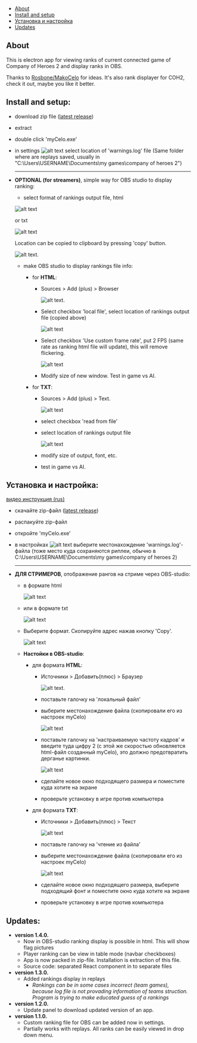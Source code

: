 <!-- # COH2 LAGGER BUG VERSION
Use <a id="raw-url" href="https://github.com/sepi4/myCeloJs/raw/ladderBug/sepi-celo%20Setup%20666.666.666.exe" > THIS </a> version untill relic haven't fixed ladder bugs.  -->

- [About](#about)
- [Install and setup](#install)
- [Установка и настройка](#installRus)
- [Updates](#updates)


<a name="about"></a>

## About

This is electron app for viewing ranks of current connected game
of Company of Heroes 2 and display ranks in OBS.

Thanks to <a id="raw-url" href="https://github.com/RosboneMako/MakoCelo">Rosbone/MakoCelo</a> for ideas. It's also rank displayer for COH2, check it out, maybe you like it better. 




<a name="install"></a>

## Install and setup:

- download zip file (<a id="raw-url" href="https://github.com/sepi4/myCeloJs/releases/latest">latest release</a>)
- extract
- double click 'myCelo.exe'
- in settings ![alt text](./readmeImages/settingsIcon.png "settings icon") select 
    location of 'warnings.log' file (Same folder where are replays saved, usually 
    in "C:\Users\USERNAME\Documents\my games\company of heroes 2\") <hr>
- **OPTIONAL (for streamers)**, simple way for OBS studio to display ranking:
    - select format of rankings output  file, html 
    
    ![alt text](./readmeImages/htmlOutput.png "html") 

    or txt 
    
    ![alt text](./readmeImages/txtOutput.png "txt") 

    Location can be copied to clipboard by pressing 'copy' button.

    ![alt text](./readmeImages/locationCopied.png "location copied"). 

    - make OBS studio to display rankings file info:
        - for **HTML**:
            - Sources > Add (plus) > Browser 
        
                ![alt text](./readmeImages/plusBrowser.png "+ browser"). 

            - Select checkbox 'local file', select location of rankings output file 
            (copied above)
            
                ![alt text](./readmeImages/localFile.png "local file") 

            - Select checkbox 'Use custom frame rate', put 2 FPS (same rate as ranking html 
            file will update), this will remove flickering. 

                ![alt text](./readmeImages/frameRate.png "frame rate")

            - Modify size of new window. Test in game vs AI. 

        - for **TXT**:
            - Sources > Add (plus) > Text. 

                ![alt text](./readmeImages/plusText.png "+ text")

            - select checkbox 'read from file' 
            - select location of rankings output file 

                ![alt text](./readmeImages/readFromFile.png "read from file")

            - modify size of output, font, etc.  
            - test in game vs AI.

<a name="installRus"></a>

## Установка и настройка:

<a id="raw-url" href="https://www.youtube.com/watch?v=F9ayHIY1jTI">видео инструкция (rus)</a>

- скачайте zip-файл (<a id="raw-url" href="https://github.com/sepi4/myCeloJs/releases/latest">latest release</a>)
- распакуйте zip-файл
- откройте 'myCelo.exe'
- в настройках ![alt text](./readmeImages/settingsIcon.png "settings icon") 
    выберите местонахождение 'warnings.log'-файла (тоже место куда сохраняются 
    риплеи, обычно в C:\Users\USERNAME\Documents\my games\company of heroes 2\) <hr>

- **ДЛЯ СТРИМЕРОВ**, отображение рангов на стриме через OBS-studio:
    - в формате html 
    
        ![alt text](./readmeImages/htmlOutput.png "html") 

    - или в формате txt 
    
        ![alt text](./readmeImages/txtOutput.png "txt") 
    
    - Выберите формат. Скопируйте адрес нажав кнопку 'Copy'.

        ![alt text](./readmeImages/locationCopied.png "location copied")

    - **Настойки в OBS-studio**:
        - для формата **HTML**:
            - Источники > Добавить(плюс) > Браузер 
        
                ![alt text](./readmeImages/plusBrowserRus.png "+ browser"). 

            - поставьте галочку на 'локальный файл'
            - выберите местонахождение файла (скопировали его из настроек myCelo)
            
                ![alt text](./readmeImages/localFileRus.png "local file") 

            - поставьте галочку на 'настраиваемую частоту кадров' и введите туда 
            цифру 2 (с этой же скоростью обновляется html-файл созданный myCelo), это должно предотвратить дерганье картинки. 

                ![alt text](./readmeImages/frameRateRus.png "frame rate")

            - сделайте новое окно подходящего размера и поместите куда хотите 
            на экране
            - проверьте установку в игре против компьютера 

        - для формата **TXT**:
            - Источники > Добавить(плюс) > Текст 
        
                ![alt text](./readmeImages/plusTextRus.png "+ text")

            - поставьте галочку на 'чтение из файла' 
            - выберите местонахождение файла (скопировали его из настроек myCelo)

                ![alt text](./readmeImages/readFromFileRus.png "read from file")

            - сделайте новое окно подходящего размера, выберите подходящий фонт 
            и поместите окно куда хотите на экране
            - проверьте установку в игре против компьютера 





<a name="updates"></a>

## Updates:

* **version 1.4.0.** 
    - Now in OBS-studio ranking display is possible in html. This will show flag pictures
    - Player ranking can be view in table mode (navbar checkboxes)
    - App is now packed in zip-file. Installation is extraction of this file. 
    - Source code: separated React component in to separate files
* **version 1.3.0.** 
    - Added rankings display in replays
        - _Rankings can be in some cases incorrect (team games), because log file is not 
        provading information of teams struction. Program is trying to make educated guess
        of a rankings_
* **version 1.2.0.** 
    - Update panel to download updated version of an app.
* **version 1.1.0.** 
    - Custom ranking file for OBS can be added now in settings.    
    - Partially works with replays. All ranks can be easily viewed in drop 
        down menu.




